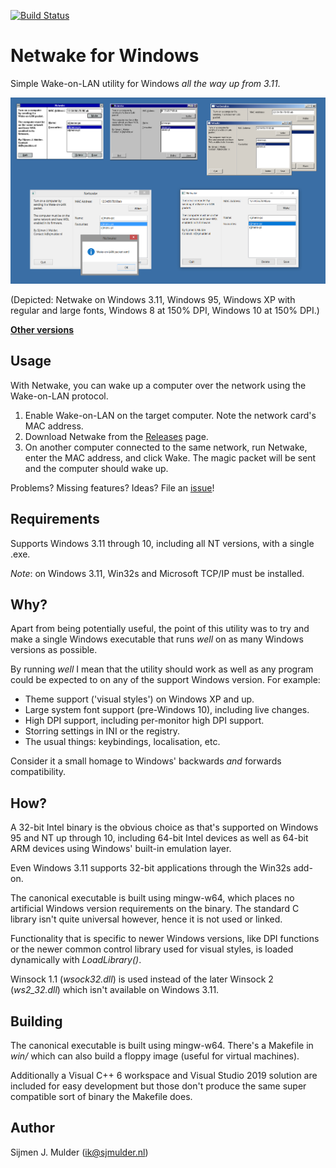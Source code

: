 [![Build Status](https://dev.azure.com/sjmulder/netwake/_apis/build/status/netwake?branchName=master)](https://dev.azure.com/sjmulder/netwake/_build/latest?definitionId=8&branchName=master)

Netwake for Windows
===================
Simple Wake-on-LAN utility for Windows *all the way up from 3.11*.

[![Screenshot](screenshot.png)](screenshot.png)

(Depicted: Netwake on Windows 3.11, Windows 95, Windows XP with regular and
large fonts, Windows 8 at 150% DPI, Windows 10 at 150% DPI.)

**[Other versions](..)**

Usage
-------
With Netwake, you can wake up a computer over the network using the Wake-on-LAN
protocol.

 1. Enable Wake-on-LAN on the target computer. Note the network card's MAC
    address.
 2. Download Netwake from the
    [Releases](https://github.com/sjmulder/netwake/releases) page.
 2. On another computer connected to the same network, run Netwake, enter the
    MAC address, and click Wake. The magic packet will be sent and the computer
    should wake up.

Problems? Missing features? Ideas? File an
[issue](https://github.com/sjmulder/netwake/issues)!

Requirements
------------
Supports Windows 3.11 through 10, including all NT versions, with a single
.exe.

*Note*: on Windows 3.11, Win32s and Microsoft TCP/IP must be installed.

Why?
----
Apart from being potentially useful, the point of this utility was to try and
make a single Windows executable that runs *well* on as many Windows versions
as possible.

By running *well* I mean that the utility should work as well as any program
could be expected to on any of the support Windows version. For example:

 - Theme support ('visual styles') on Windows XP and up.
 - Large system font support (pre-Windows 10), including live changes.
 - High DPI support, including per-monitor high DPI support.
 - Storring settings in INI or the registry.
 - The usual things: keybindings, localisation, etc.

Consider it a small homage to Windows' backwards *and* forwards compatibility.

How?
----
A 32-bit Intel binary is the obvious choice as that's supported on Windows 95
and NT up through 10, including 64-bit Intel devices as well as 64-bit ARM
devices using Windows' built-in emulation layer.

Even Windows 3.11 supports 32-bit applications through the Win32s add-on.

The canonical executable is built using mingw-w64, which places no artificial
Windows version requirements on the binary. The standard C library isn't quite
universal however, hence it is not used or linked.

Functionality that is specific to newer Windows versions, like DPI functions
or the newer common control library used for visual styles, is loaded
dynamically with *LoadLibrary()*.

Winsock 1.1 (*wsock32.dll*) is used instead of the later Winsock 2
(*ws2_32.dll*) which isn't available on Windows 3.11.

Building
--------
The canonical executable is built using mingw-w64. There's a Makefile in
*win/* which can also build a floppy image (useful for virtual machines).

Additionally a Visual C++ 6 workspace and Visual Studio 2019 solution are
included for easy development but those don't produce the same super compatible
sort of binary the Makefile does.

Author
------
Sijmen J. Mulder (<ik@sjmulder.nl>)
